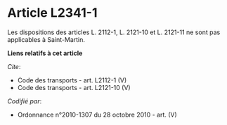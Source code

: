 # Article L2341-1

Les dispositions des articles L. 2112-1, L. 2121-10 et L. 2121-11 ne sont pas applicables à Saint-Martin.

**Liens relatifs à cet article**

_Cite_:

  - Code des transports - art. L2112-1 (V)
  - Code des transports - art. L2121-10 (V)

_Codifié par_:

  - Ordonnance n°2010-1307 du 28 octobre 2010 - art. (V)
